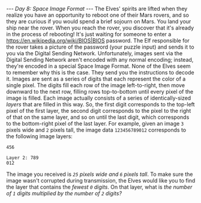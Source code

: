 *--- Day 8: Space Image Format ---*
The Elves' spirits are lifted when they realize you have an opportunity to reboot one of their Mars rovers, and so they are curious if you would spend a brief sojourn on Mars. You land your ship near the rover.
When you reach the rover, you discover that it's already in the process of rebooting! It's just waiting for someone to enter a <https://en.wikipedia.org/wiki/BIOS|BIOS> password. The Elf responsible for the rover takes a picture of the password (your puzzle input) and sends it to you via the Digital Sending Network.
Unfortunately, images sent via the Digital Sending Network aren't encoded with any normal encoding; instead, they're encoded in a special Space Image Format.  None of the Elves seem to remember why this is the case. They send you the instructions to decode it.
Images are sent as a series of digits that each represent the color of a single pixel.  The digits fill each row of the image left-to-right, then move downward to the next row, filling rows top-to-bottom until every pixel of the image is filled.
Each image actually consists of a series of identically-sized *layers* that are filled in this way. So, the first digit corresponds to the top-left pixel of the first layer, the second digit corresponds to the pixel to the right of that on the same layer, and so on until the last digit, which corresponds to the bottom-right pixel of the last layer.
For example, given an image `3` pixels wide and `2` pixels tall, the image data `123456789012` corresponds to the following image layers:
```Layer 1: 123
456

Layer 2: 789
012
```
The image you received is *`25` pixels wide and `6` pixels tall*.
To make sure the image wasn't corrupted during transmission, the Elves would like you to find the layer that contains the *fewest `0` digits*.  On that layer, what is *the number of `1` digits multiplied by the number of `2` digits?*
